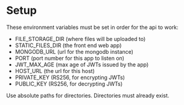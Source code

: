 # Setup

These environment variables must be set in order for the api to work:

- FILE_STORAGE_DIR (where files will be uploaded to)
- STATIC_FILES_DIR (the front end web app)
- MONGODB_URL (url for the mongodb instance)
- PORT (port number for this app to listen on)
- JWT_MAX_AGE (max age of JWTs issued by the app)
- HOST_URL (the url for this host)
- PRIVATE_KEY (RS256, for encrypting JWTs)
- PUBLIC_KEY (RS256, for decrypting JWTs)

Use absolute paths for directories. Directories must already exist.
